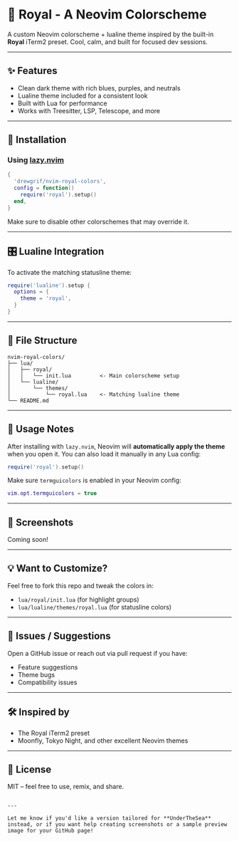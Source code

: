# 🎨 Royal - A Neovim Colorscheme

A custom Neovim colorscheme + lualine theme inspired by the built-in **Royal** iTerm2 preset. Cool, calm, and built for focused dev sessions.

---

## ✨ Features

- Clean dark theme with rich blues, purples, and neutrals
- Lualine theme included for a consistent look
- Built with Lua for performance
- Works with Treesitter, LSP, Telescope, and more

---

## 🚀 Installation

### Using [lazy.nvim](https://github.com/folke/lazy.nvim)

```lua
{
  'drewgrif/nvim-royal-colors',
  config = function()
    require('royal').setup()
  end,
}
```

Make sure to disable other colorschemes that may override it.

---

## 🎛️ Lualine Integration

To activate the matching statusline theme:

```lua
require('lualine').setup {
  options = {
    theme = 'royal',
  }
}
```

---

## 📁 File Structure

```text
nvim-royal-colors/
├── lua/
│   ├── royal/
│   │   └── init.lua         <- Main colorscheme setup
│   └── lualine/
│       └── themes/
│           └── royal.lua    <- Matching lualine theme
└── README.md
```

---

## 🌈 Usage Notes

After installing with `lazy.nvim`, Neovim will **automatically apply the theme** when you open it. You can also load it manually in any Lua config:

```lua
require('royal').setup()
```

Make sure `termguicolors` is enabled in your Neovim config:

```lua
vim.opt.termguicolors = true
```

---

## 📸 Screenshots

Coming soon!

---

## 💡 Want to Customize?

Feel free to fork this repo and tweak the colors in:
- `lua/royal/init.lua` (for highlight groups)
- `lua/lualine/themes/royal.lua` (for statusline colors)

---

## 🐛 Issues / Suggestions

Open a GitHub issue or reach out via pull request if you have:
- Feature suggestions
- Theme bugs
- Compatibility issues

---

## 🛠 Inspired by

- The Royal iTerm2 preset
- Moonfly, Tokyo Night, and other excellent Neovim themes

---

## 🐙 License

MIT – feel free to use, remix, and share.

```

---

Let me know if you'd like a version tailored for **UnderTheSea** instead, or if you want help creating screenshots or a sample preview image for your GitHub page!
